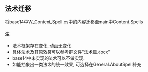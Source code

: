 ## 法术迁移

将base14中W_Content_Spell.cs中的内容迁移至main中Content.Spells

#### 注

- 法术框架存在变化, 动画无变化.
- 具体法术及其原效果可以参考群文件"法术篇.docx"
- base14中未实现的法术可以不做实现.
- 如能抽象出一类法术的统一效果, 可选择在General.AboutSpell补充
